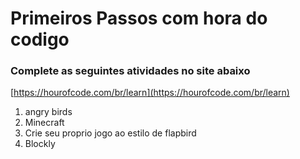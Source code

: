 # Primeiros Passos com hora do codigo

### Complete as seguintes atividades no site abaixo

[https://hourofcode.com/br/learn](https://hourofcode.com/br/learn)

1. angry birds
2. Minecraft
3. Crie seu proprio jogo ao estilo de flapbird
4. Blockly

